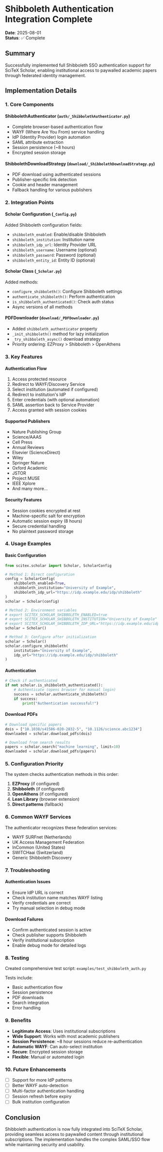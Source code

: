 # Shibboleth Authentication Integration Complete

**Date**: 2025-08-01  
**Status**: ✅ Complete

## Summary

Successfully implemented full Shibboleth SSO authentication support for SciTeX Scholar, enabling institutional access to paywalled academic papers through federated identity management.

## Implementation Details

### 1. Core Components

#### ShibbolethAuthenticator (`auth/_ShibbolethAuthenticator.py`)
- Complete browser-based authentication flow
- WAYF (Where Are You From) service handling
- IdP (Identity Provider) login automation
- SAML attribute extraction
- Session persistence (~8 hours)
- Encrypted session storage

#### ShibbolethDownloadStrategy (`download/_ShibbolethDownloadStrategy.py`)
- PDF download using authenticated sessions
- Publisher-specific link detection
- Cookie and header management
- Fallback handling for various publishers

### 2. Integration Points

#### Scholar Configuration (`_Config.py`)
Added Shibboleth configuration fields:
- `shibboleth_enabled`: Enable/disable Shibboleth
- `shibboleth_institution`: Institution name
- `shibboleth_idp_url`: Identity Provider URL
- `shibboleth_username`: Username (optional)
- `shibboleth_password`: Password (optional)
- `shibboleth_entity_id`: Entity ID (optional)

#### Scholar Class (`_Scholar.py`)
Added methods:
- `configure_shibboleth()`: Configure Shibboleth settings
- `authenticate_shibboleth()`: Perform authentication
- `is_shibboleth_authenticated()`: Check auth status
- Async versions of all methods

#### PDFDownloader (`download/_PDFDownloader.py`)
- Added `shibboleth_authenticator` property
- `_init_shibboleth()` method for lazy initialization
- `_try_shibboleth_async()` download strategy
- Priority ordering: EZProxy > Shibboleth > OpenAthens

### 3. Key Features

#### Authentication Flow
1. Access protected resource
2. Redirect to WAYF/Discovery Service
3. Select institution (automated if configured)
4. Redirect to institution's IdP
5. Enter credentials (with optional automation)
6. SAML assertion back to Service Provider
7. Access granted with session cookies

#### Supported Publishers
- Nature Publishing Group
- Science/AAAS
- Cell Press
- Annual Reviews
- Elsevier (ScienceDirect)
- Wiley
- Springer Nature
- Oxford Academic
- JSTOR
- Project MUSE
- IEEE Xplore
- And many more...

#### Security Features
- Session cookies encrypted at rest
- Machine-specific salt for encryption
- Automatic session expiry (8 hours)
- Secure credential handling
- No plaintext password storage

### 4. Usage Examples

#### Basic Configuration
```python
from scitex.scholar import Scholar, ScholarConfig

# Method 1: Direct configuration
config = ScholarConfig(
    shibboleth_enabled=True,
    shibboleth_institution="University of Example",
    shibboleth_idp_url="https://idp.example.edu/idp/shibboleth"
)
scholar = Scholar(config)

# Method 2: Environment variables
# export SCITEX_SCHOLAR_SHIBBOLETH_ENABLED=true
# export SCITEX_SCHOLAR_SHIBBOLETH_INSTITUTION="University of Example"
# export SCITEX_SCHOLAR_SHIBBOLETH_IDP_URL="https://idp.example.edu/idp/shibboleth"
scholar = Scholar()

# Method 3: Configure after initialization
scholar = Scholar()
scholar.configure_shibboleth(
    institution="University of Example",
    idp_url="https://idp.example.edu/idp/shibboleth"
)
```

#### Authentication
```python
# Check if authenticated
if not scholar.is_shibboleth_authenticated():
    # Authenticate (opens browser for manual login)
    success = scholar.authenticate_shibboleth()
    if success:
        print("Authentication successful!")
```

#### Download PDFs
```python
# Download specific papers
dois = ["10.1038/s41586-020-2832-5", "10.1126/science.abc1234"]
downloaded = scholar.download_pdfs(dois)

# Download from search results
papers = scholar.search("machine learning", limit=10)
downloaded = scholar.download_pdfs(papers)
```

### 5. Configuration Priority

The system checks authentication methods in this order:
1. **EZProxy** (if configured)
2. **Shibboleth** (if configured)
3. **OpenAthens** (if configured)
4. **Lean Library** (browser extension)
5. **Direct patterns** (fallback)

### 6. Common WAYF Services

The authenticator recognizes these federation services:
- WAYF SURFnet (Netherlands)
- UK Access Management Federation
- InCommon (United States)
- SWITCHaai (Switzerland)
- Generic Shibboleth Discovery

### 7. Troubleshooting

#### Authentication Issues
- Ensure IdP URL is correct
- Check institution name matches WAYF listing
- Verify credentials are correct
- Try manual selection in debug mode

#### Download Failures
- Confirm authenticated session is active
- Check publisher supports Shibboleth
- Verify institutional subscription
- Enable debug mode for detailed logs

### 8. Testing

Created comprehensive test script: `examples/test_shibboleth_auth.py`

Tests include:
- Basic authentication flow
- Session persistence
- PDF downloads
- Search integration
- Error handling

### 9. Benefits

- **Legitimate Access**: Uses institutional subscriptions
- **Wide Support**: Works with most academic publishers
- **Session Persistence**: ~8 hour sessions reduce re-authentication
- **Automatic WAYF**: Can auto-select institution
- **Secure**: Encrypted session storage
- **Flexible**: Manual or automated login

### 10. Future Enhancements

- [ ] Support for more IdP patterns
- [ ] Better WAYF auto-detection
- [ ] Multi-factor authentication handling
- [ ] Session refresh before expiry
- [ ] Bulk institution configuration

## Conclusion

Shibboleth authentication is now fully integrated into SciTeX Scholar, providing seamless access to paywalled content through institutional subscriptions. The implementation handles the complex SAML/SSO flow while maintaining security and usability.
